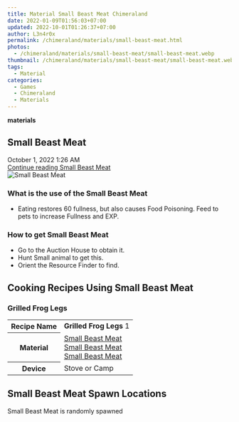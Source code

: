 ```yaml
---
title: Material Small Beast Meat Chimeraland
date: 2022-01-09T01:56:03+07:00
updated: 2022-10-01T01:26:37+07:00
author: L3n4r0x
permalink: /chimeraland/materials/small-beast-meat.html
photos:
  - /chimeraland/materials/small-beast-meat/small-beast-meat.webp
thumbnail: /chimeraland/materials/small-beast-meat/small-beast-meat.webp
tags:
  - Material
categories:
  - Games
  - Chimeraland
  - Materials
---
```


<section id="bootstrap-wrapper">
  <link
    rel="stylesheet"
    href="https://rawcdn.githack.com/dimaslanjaka/Web-Manajemen/0c3b5aa1813bd4abcd2c11bf3e37928b15c28664/css/bootstrap-5-3-0-alpha3-wrapper.css"
  />
  <div
    class="row g-0 border rounded overflow-hidden flex-md-row mb-4 shadow-sm position-relative bg-light text-dark"
  >
    <div class="col p-4 d-flex flex-column position-static">
      <strong class="d-inline-block mb-2 text-success">materials</strong>
      <h2 class="mb-0">Small Beast Meat</h2>
      <div class="mb-1 text-muted">October 1, 2022 1:26 AM</div>
      <a
        href="/chimeraland/materials/small-beast-meat.html"
        class="stretched-link d-none"
        >Continue reading Small Beast Meat</a
      >
    </div>
    <div class="col-auto d-none d-lg-block">
      <img
        src="/chimeraland/materials/small-beast-meat/small-beast-meat.webp"
        alt="Small Beast Meat"
      />
    </div>
  </div>
  <div class="row bg-light text-dark">
    <div class="col-lg-6 col-12 mb-2">
      <div class="card">
        <div class="card-body">
          <h3 class="card-title">What is the use of the Small Beast Meat</h3>
          <div class="card-text">
            <ul>
              <li>
                Eating restores 60 fullness, but also causes Food Poisoning.
                Feed to pets to increase Fullness and EXP.
              </li>
            </ul>
          </div>
        </div>
      </div>
    </div>
    <div class="col-lg-6 col-12 mb-2">
      <div class="card">
        <div class="card-body">
          <h3 class="card-title">How to get Small Beast Meat</h3>
          <div class="card-text">
            <ul>
              <li>Go to the Auction House to obtain it.</li>
              <li>Hunt Small animal to get this.</li>
              <li>Orient the Resource Finder to find.</li>
            </ul>
          </div>
        </div>
      </div>
    </div>
    <div class="col-12 mb-2">
      <h2 id="cookable">Cooking Recipes Using Small Beast Meat</h2>
      <div id="recipe-grilled-frog-legs">
        <h3 id="item-grilled-frog-legs">Grilled Frog Legs</h3>
        <div class="mb-2">
          <table class="table">
            <tr>
              <th>Recipe Name</th>
              <td><b>Grilled Frog Legs</b> 1</td>
            </tr>
            <tr>
              <th>Material</th>
              <td>
                <a
                  class="text-decoration-none"
                  href="/chimeraland/materials/small-beast-meat.html"
                  >Small Beast Meat</a
                ><br /><a
                  class="text-decoration-none"
                  href="/chimeraland/materials/small-beast-meat.html"
                  >Small Beast Meat</a
                ><br /><a
                  class="text-decoration-none"
                  href="/chimeraland/materials/small-beast-meat.html"
                  >Small Beast Meat</a
                >
              </td>
            </tr>
            <tr>
              <th>Device</th>
              <td>Stove or Camp</td>
            </tr>
          </table>
        </div>
      </div>
    </div>
    <div class="col-12 mb-2">
      <h2>Small Beast Meat Spawn Locations</h2>
      <p>Small Beast Meat is randomly spawned</p>
    </div>
  </div>
</section>